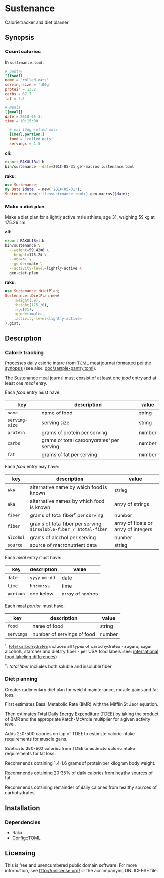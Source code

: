 # Sustenance

Calorie tracker and diet planner

## Synopsis

### Count calories

In `sustenance.toml`:

```toml
# pantry
[[food]]
name = 'rolled-oats'
serving-size = '100g'
protein = 13.2
carbs = 67.7
fat = 6.5

# meals
[[meal]]
date = 2018-05-31
time = 10:15:00

  # eat 150g rolled oats
  [[meal.portion]]
  food = 'rolled-oats'
  servings = 1.5
```

**cli**:

```sh
export RAKULIB=lib
bin/sustenance --date=2018-05-31 gen-macros sustenance.toml
```

**raku**:

```raku
use Sustenance;
my Date $date .= new('2018-05-31');
Sustenance.new(:file<sustenance.toml>).gen-macros($date);
```

### Make a diet plan

Make a diet plan for a lightly active male athlete, age 31, weighing 59
kg at 175.26 cm.

**cli**:

```sh
export RAKULIB=lib
bin/sustenance \
  --weight=59.4206 \
  --height=175.26 \
  --age=31 \
  --gender=male \
  --activity-level=lightly-active \
  gen-diet-plan
```

**raku**:

```raku
use Sustenance::DietPlan;
Sustenance::DietPlan.new(
    :weight(59),
    :height(175.26),
    :age(31),
    :gender<male>,
    :activity-level<lightly-active>
).gist;
```

## Description

### Calorie tracking

Processes daily caloric intake from [TOML][TOML] meal
journal formatted per the [synopsis](#synopsis) (see also:
[doc/sample-pantry.toml](doc/sample-pantry.toml)).

The Sustenance meal journal must consist of at least one *food* entry
and at least one *meal* entry.

Each *food* entry must have:

key            | description                               | value
---            | ---                                       | ---
`name`         | name of food                              | string
`serving-size` | serving size                              | string
`protein`      | grams of protein per serving              | number
`carbs`        | grams of total carbohydrates¹ per serving | number
`fat`          | grams of fat per serving                  | number

Each *food* entry may have:

key       | description                                                         | value
---       | ---                                                                 | ---
`aka`     | alternative name by which food is known                             | string
`aka`     | alternative names by which food is known                            | array of strings
`fiber`   | grams of total fiber² per serving                                   | number
`fiber`   | grams of total fiber per serving, `$insoluble-fiber / $total-fiber` | array of floats or array of integers
`alcohol` | grams of alcohol per serving                                        | number
`source`  | source of macronutrient data                                        | string

Each *meal* entry must have:

key       | description  | value
---       | ---          | ---
`date`    | `yyyy-mm-dd` | date
`time`    | `hh:mm:ss`   | time
`portion` | see below    | array of hashes

Each meal *portion* must have:

key        | description                | value
---        | ---                        | ---
`food`     | name of food               | string
`servings` | number of servings of food | number

¹: [total carbohydrates][total carbohydrates] includes all types
of carbohydrates - sugars, sugar alcohols, starches and dietary
fiber - per USA food labels (see: [international food labeling
differences][international food labeling differences])

²: *total fiber* includes both soluble and insoluble fiber

### Diet planning

Creates rudimentary diet plan for weight maintenance, muscle gains and
fat loss.

First estimates Basal Metabolic Rate (BMR) with the Mifflin St Jeor
equation.

Then estimates Total Daily Energy Expenditure (TDEE) by taking the
product of BMR and the appropriate Katch-McArdle multiplier for a given
activity level.

Adds 250-500 calories on top of TDEE to estimate caloric intake
requirements for muscle gains.

Subtracts 250-500 calories from TDEE to estimate caloric intake
requirements for fat loss.

Recommends obtaining 1.4-1.6 grams of protein per kilogram body weight.

Recommends obtaining 20-35% of daily calories from healthy sources of fat.

Recommends obtaining remainder of daily calories from healthy sources
of carbohydrates.

## Installation

### Dependencies

- Raku
- [Config::TOML][Config::TOML]

## Licensing

This is free and unencumbered public domain software. For more
information, see http://unlicense.org/ or the accompanying UNLICENSE file.

[Config::TOML]: https://github.com/atweiden/config-toml
[TOML]: https://github.com/toml-lang/toml
[international food labeling differences]: https://www.esha.com/how-carbs-are-calculated-in-different-countries/
[total carbohydrates]: https://www.accessdata.fda.gov/scripts/interactivenutritionfactslabel/factsheets/Total_Carbohydrate.pdf
